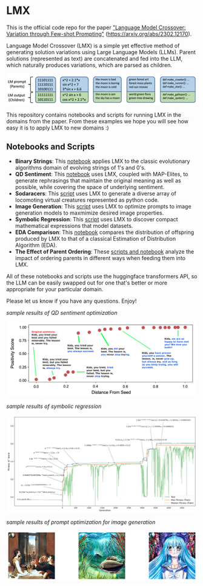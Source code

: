 # LMX

This is the official code repo for the paper ["Language Model Crossover: Variation through Few-shot Prompting"](https://arxiv.org/abs/2302.12170) (https://arxiv.org/abs/2302.12170).

Language Model Crossover (LMX) is a simple yet effective method of generating solution variations using Large Language Models (LLMs).
Parent solutions (represented as text) are concatenated and fed into the LLM, which naturally produces variations, which are parsed as children.

![alt text](https://github.com/jal278/lmx/blob/main/images/updated_lmx_examples.png)

This repository contains notebooks and scripts for running LMX in the domains from the paper.
From these examples we hope you will see how easy it is to apply LMX to new domains :)

## Notebooks and Scripts
- **Binary Strings**: This [notebook](binary_strings.ipynb) applies LMX to the classic evolutionary algorithms domain of evolving strings of 1's and 0's.
- **QD Sentiment**: This [notebook](lmx_sentiment_demo.ipynb) uses LMX, coupled with MAP-Elites, to generate rephrasings that maintain the original meaning as well as possible, while covering the space of underlying sentiment.
- **Sodaracers**: This [script](sodaracers.py) uses LMX to generate a diverse array of locomoting virtual creatures represented as python code.
- **Image Generation**: This [script](stablediffusion.py) uses LMX to optimize prompts to image generation models to maxmimize desired image properties.
- **Symbolic Regression**: This [script](symbolic_regresion.py) uses LMX to discover compact mathematical expressions that model datasets.
- **EDA Comparison**: This [notebook](probability_experiment/plot_probability_diff.ipynb) compares the distribution of offspring produced by LMX to that of a classical Estimation of Distribution Algorithm (EDA).
- **The Effect of Parent Ordering**: These [scripts and notebook](order_experiment) analyze the impact of ordering parents in different ways when feeding them into LMX.

All of these notebooks and scripts use the huggingface transformers API, so the LLM can be easily swapped out for one that's better or more appropriate for your particular domain.

Please let us know if you have any questions. Enjoy!

_sample results of QD sentiment optimization_

![alt text](https://github.com/jal278/lmx/blob/main/images/sentiment.png)

_sample results of symbolic regression_

![alt text](https://github.com/jal278/lmx/blob/main/images/symbolic_regression.png)

_sample results of prompt optimization for image generation_

![alt text](https://github.com/jal278/lmx/blob/main/images/image_generation.png)
